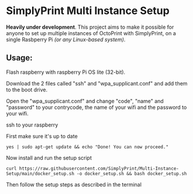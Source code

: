 # SimplyPrint Multi Instance Setup
**Heavily under development**. This project aims to make it possible for anyone to set up multiple instances of OctoPrint with SimplyPrint, on a single Rasbperry Pi _(or any Linux-based system)_.

## Usage:

Flash raspberry with raspberry Pi OS lite (32-bit).

Download the 2 files called "ssh" and "wpa_supplicant.conf" and add them to the boot drive.

Open the "wpa_supplicant.conf" and change "code", "name" and "password" to your contrycode, the name of your wifi and the password to your wifi.

ssh to your raspberry

First make sure it's up to date

```shell
yes | sudo apt-get update && echo "Done! You can now proceed."
```

Now install and run the setup script

```shell
curl https://raw.githubusercontent.com/SimplyPrint/Multi-Instance-Setup/main/docker_setup.sh -o docker_setup.sh && bash docker_setup.sh
```

Then follow the setup steps as described in the terminal
